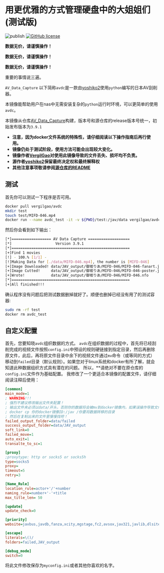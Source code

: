 # 用更优雅的方式管理硬盘中的大姐姐们(测试版)

![publish](https://github.com/VergilGao/docker-avdc/workflows/publish/badge.svg) [![GitHub license](https://img.shields.io/github/license/VergilGao/docker-avdc)](https://github.com/VergilGao/docker-avdc/blob/master/LICENSE)

**数据无价，请谨慎操作！**

**数据无价，请谨慎操作！**

**数据无价，请谨慎操作！**

重要的事情说三遍。

`AV_Data_Capture` 以下简称`avdc`是一款由[yoshiko2](https://github.com/yoshiko2)使用`python`编写的日本AV刮削器。

本镜像能帮助用户在nas中无需安装复杂的`python`运行时环境，可以更简单的使用`avdc`。

本镜像从仓库[AV_Data_Capture](https://github.com/yoshiko2/AV_Data_Capture)构建，版本号和源仓库的release版本号统一，初始发布版本为`3.9.1`

* **注意，因为docker文件系统的特殊性，请仔细阅读以下操作指南后再行使用。**
* **镜像仍处于测试阶段，使用方法可能会出现较大变化。**
* **镜像作者[VergilGao](https://github.com/VergilGao)对使用此镜像导致的文件丢失、损坏均不负责。**
* **源作者[yoshiko2](https://github.com/yoshiko2)保留最终决定权和最终解释权**  
* **其他注意事项敬请参阅[源仓库的README](https://github.com/yoshiko2/AV_Data_Capture/blob/master/README.md)**

## 测试

首先你可以测试一下程序是否可用。

```sh
docker pull vergilgao/avdc
mkdir test
touch test/MIFD-046.mp4
docker run --name avdc_test -it -v ${PWD}/test:/jav/data vergilgao/avdc 
```
然后你会看到如下输出：
```sh
[*]================== AV Data Capture ===================
[*]                    Version 3.9.1
[*]======================================================
[+]Find 1 movies
[!] - 100.% [1/1] -
[!]Making Data for [./data/MIFD-046.mp4], the number is [MIFD-046]
[+]Image Downloaded! data/JAV_output/御坂りあ/MIFD-046/MIFD-046-fanart.jpg
[+]Image Cutted!     data/JAV_output/御坂りあ/MIFD-046/MIFD-046-poster.jpg
[+]Wrote!            data/JAV_output/御坂りあ/MIFD-046/MIFD-046.nfo
[*]======================================================
[+]All finished!!!
```
确认程序没有问题后把测试数据删掉就好了。顺便也删掉已经没有用了的测试容器:
```sh
sudo rm -rf test
docker rm avdc_test
```

## 自定义配置

首先，您要知晓`avdc`组织数据的方式。
`avdc`在组织数据的过程中，首先将已经刮削完成的视频文件按照`config.ini`中预设的规则硬链接到指定目录，然后再删除原文件，此后，再将原文件目录中余下的视频文件通过`mv`命令（或等同的方式）移动到`failed`目录（默认规则）。如果您对于linux系统和docker有所了解，就会知道此种数据组织方式具有潜在的问题。
所以，**请绝对不要在原仓库的`config.ini`文件作为基础配置。
我修改了一个更适合本镜像的配置文件，请仔细阅读注释后使用：
```ini
[common]
main_mode=1
; WARNING!!!
; 强烈不建议修改输出文件夹配置！
; 输出文件夹必须以data/开头，否则你的数据将会被mv到docker镜像内，如果误操作导致文件消失，请使用
; docker cp 你的docker镜像ID:/jav /你要将数据转移的目录 
; 然后在复制出来的文件里慢慢找吧！
failed_output_folder=data/failed
success_output_folder=data/JAV_output
soft_link=0
failed_move=1
auto_exit=1
transalte_to_sc=1

[proxy]
;proxytype: http or socks5 or socks5h
type=socks5
proxy=
timeout=5
retry=3

[Name_Rule]
location_rule=actor+'/'+number
naming_rule=number+'-'+title
max_title_len= 50

[update]
update_check=0

[priority]
website=javbus,javdb,fanza,xcity,mgstage,fc2,avsox,jav321,javlib,dlsite

[escape]
literals=\()/
folders=failed,JAV_output

[debug_mode]
switch=0
```
将此文件修改保存为`myconfig.ini`或者其他你喜欢的名字。